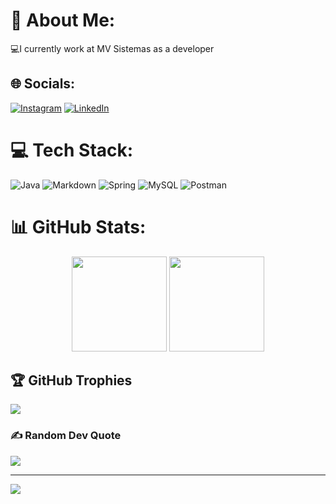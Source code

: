 # 💫 About Me:
💻I currently work at MV Sistemas as a developer


## 🌐 Socials:
[![Instagram](https://img.shields.io/badge/Instagram-%23E4405F.svg?logo=Instagram&logoColor=white)](https://www.instagram.com/mto_liveira/)
[![LinkedIn](https://img.shields.io/badge/LinkedIn-%230077B5.svg?logo=linkedin&logoColor=white)](https://www.linkedin.com/in/jose-milton-de-oliveira-neto-102089220/) 

# 💻 Tech Stack:
![Java](https://img.shields.io/badge/java-%23ED8B00.svg?style=plastic&logo=java&logoColor=white) ![Markdown](https://img.shields.io/badge/markdown-%23000000.svg?style=plastic&logo=markdown&logoColor=white)  ![Spring](https://img.shields.io/badge/spring-%236DB33F.svg?style=plastic&logo=spring&logoColor=white) ![MySQL](https://img.shields.io/badge/mysql-%2300f.svg?style=plastic&logo=mysql&logoColor=white) ![Postman](https://img.shields.io/badge/Postman-FF6C37?style=plastic&logo=postman&logoColor=white)
# 📊 GitHub Stats:
<div align="center">
   <img height="152em" src="https://github-readme-stats.vercel.app/api?username=Noltim&theme=midnight-purple&hide_border=false&include_all_commits=true&count_private=true"/>
     <img height="152em" src="https://github-readme-stats.vercel.app/api/top-langs/?username=Noltim&theme=midnight-purple&hide_border=false&include_all_commits=true&count_private=true&layout=compact"/>
</div>

## 🏆 GitHub Trophies
![](https://github-profile-trophy.vercel.app/?username=Noltim&theme=radical&no-frame=false&no-bg=false&margin-w=4)

### ✍️ Random Dev Quote
![](https://quotes-github-readme.vercel.app/api?type=horizontal&theme=radical)

---
[![](https://visitcount.itsvg.in/api?id=Noltim&icon=7&color=3)](https://visitcount.itsvg.in)


